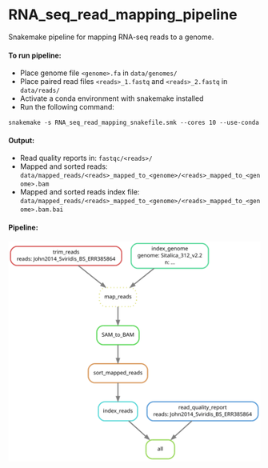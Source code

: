 # RNA_seq_read_mapping_pipeline

Snakemake pipeline for mapping RNA-seq reads to a genome.

#### To run pipeline:
- Place genome file ```<genome>.fa``` in ```data/genomes/```
- Place paired read files ```<reads>_1.fastq``` and ```<reads>_2.fastq``` in ```data/reads/```
- Activate a conda environment with snakemake installed
- Run the following command:
```
snakemake -s RNA_seq_read_mapping_snakefile.smk --cores 10 --use-conda
```
#### Output:
- Read quality reports in: ```fastqc/<reads>/```
- Mapped and sorted reads: ```data/mapped_reads/<reads>_mapped_to_<genome>/<reads>_mapped_to_<genome>.bam```
- Mapped and sorted reads index file: ```data/mapped_reads/<reads>_mapped_to_<genome>/<reads>_mapped_to_<genome>.bam.bai```


#### Pipeline:

![plot](pipeline.svg)
